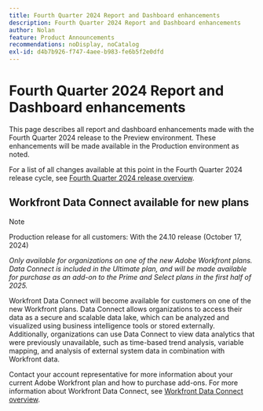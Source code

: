 ```yaml
---
title: Fourth Quarter 2024 Report and Dashboard enhancements
description: Fourth Quarter 2024 Report and Dashboard enhancements
author: Nolan
feature: Product Announcements
recommendations: noDisplay, noCatalog
exl-id: d4b7b926-f747-4aee-b983-fe6b5f2e0dfd
---
```

# Fourth Quarter 2024 Report and Dashboard enhancements

This page describes all report and dashboard enhancements made with the Fourth Quarter 2024 release to the Preview environment. These enhancements will be made available in the Production environment as noted.

For a list of all changes available at this point in the Fourth Quarter 2024 release cycle, see [Fourth Quarter 2024 release overview](/help/quicksilver/product-announcements/product-releases/24-q4-release-activity/24-q4-release-overview.md).

## Workfront Data Connect available for new plans

>[!NOTE]
>
>Production release for all customers: With the 24.10 release (October 17, 2024)
>
>_Only available for organizations on one of the new Adobe Workfront plans. Data Connect is included in the Ultimate plan, and will be made available for purchase as an add-on to the Prime and Select plans in the first half of 2025._

Workfront Data Connect will become available for customers on one of the new Workfront plans. Data Connect allows organizations to access their data as a secure and scalable data lake, which can be analyzed and visualized using business intelligence tools or stored externally. Additionally, organizations can use Data Connect to view data analytics that were previously unavailable, such as time-based trend analysis, variable mapping, and analysis of external system data in combination with Workfront data.

Contact your account representative for more information about your current Adobe Workfront plan and how to purchase add-ons. For more information about Workfront Data Connect, see [Workfront Data Connect overview](/help/quicksilver/reports-and-dashboards/data-lake/data-lake-overview.md).
